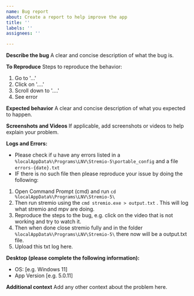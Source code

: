 ```yaml
---
name: Bug report
about: Create a report to help improve the app
title: ''
labels: ''
assignees: ''

---
```


**Describe the bug**
A clear and concise description of what the bug is.

**To Reproduce**
Steps to reproduce the behavior:
1. Go to '...'
2. Click on '....'
3. Scroll down to '....'
4. See error

**Expected behavior**
A clear and concise description of what you expected to happen.

**Screenshots and Videos**
If applicable, add screenshots or videos to help explain your problem.

**Logs and Errors:**
- Please check if u have any errors listed in a ``%localAppData%\Programs\LNV\Stremio-5\portable_config`` and a file `errors-{date}.txt`
- IF there is no such file then please reproduce your issue by doing the following:

1. Open Command Prompt (cmd) and run `cd %localAppData%\Programs\LNV\Stremio-5\`
2. Then run stremio using the `cmd stremio.exe > output.txt` . This will log what stremio and mpv are doing.
3. Reproduce the steps to the bug, e.g. click on the video that is not working and try to watch it.
4. Then when done close stremio fully and in the folder `%localAppData%\Programs\LNV\Stremio-5\` there now will be a output.txt file.
5. Upload this txt log here.

**Desktop (please complete the following information):**
 - OS: [e.g. Windows 11]
 - App Version [e.g. 5.0.11]

**Additional context**
Add any other context about the problem here.
